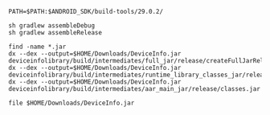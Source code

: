 

    PATH=$PATH:$ANDROID_SDK/build-tools/29.0.2/

    sh gradlew assembleDebug
    sh gradlew assembleRelease

    find -name *.jar
    dx --dex --output=$HOME/Downloads/DeviceInfo.jar deviceinfolibrary/build/intermediates/full_jar/release/createFullJarRelease/full.jar
    dx --dex --output=$HOME/Downloads/DeviceInfo.jar deviceinfolibrary/build/intermediates/runtime_library_classes_jar/release/classes.jar
    dx --dex --output=$HOME/Downloads/DeviceInfo.jar deviceinfolibrary/build/intermediates/aar_main_jar/release/classes.jar

    file $HOME/Downloads/DeviceInfo.jar
